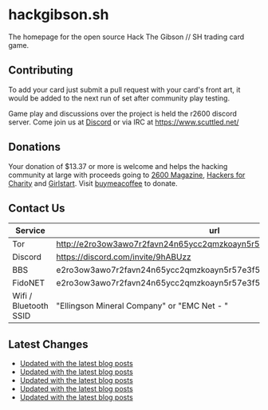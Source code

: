 # hackgibson.sh
The homepage for the open source Hack The Gibson // SH trading card game.


## Contributing

To add your card just submit a pull request with your card's front art, it would be added to the next run of set after community play testing.

Game play and discussions over the project is held the r2600 discord server. Come join us at [Discord](https://discord.com/invite/9hABUzz) or via IRC at https://www.scuttled.net/


## Donations

Your donation of $13.37 or more is welcome and helps the hacking community at large with proceeds going to [2600 Magazine](https://2600.com/), [Hackers for Charity](https://hackersforcharity.org) and [Girlstart](https://girlstart.org).  Visit [buymeacoffee](https://www.buymeacoffee.com/hackgibson.sh) to donate.


## Contact Us

Service | url
-|-
Tor | http://e2ro3ow3awo7r2favn24n65ycc2qmzkoayn5r57e3f56nvjwdcgg32ad.onion
Discord | https://discord.com/invite/9hABUzz
BBS | e2ro3ow3awo7r2favn24n65ycc2qmzkoayn5r57e3f56nvjwdcgg32ad.onion:23
FidoNET | e2ro3ow3awo7r2favn24n65ycc2qmzkoayn5r57e3f56nvjwdcgg32ad.onion:24554
Wifi / Bluetooth SSID | "Ellingson Mineral Company" or "EMC Net - <fidonet address>"

## Latest Changes
<!-- BLOG-POST-LIST:START -->
- [Updated with the latest blog posts](https://github.com/DFW2600/hackgibson.sh/commit/55f4327f0845bda0ea4c1f419ed86cccf0cc93ff)
- [Updated with the latest blog posts](https://github.com/DFW2600/hackgibson.sh/commit/c10d6fc4bc67f6638ca9ef04832ae12151459ec3)
- [Updated with the latest blog posts](https://github.com/DFW2600/hackgibson.sh/commit/ae998f59796954d091a8dfa6a8788e9d53236dde)
- [Updated with the latest blog posts](https://github.com/DFW2600/hackgibson.sh/commit/5830e4ad54f23fb0e1061b4fa4b971c8a93725e0)
- [Updated with the latest blog posts](https://github.com/DFW2600/hackgibson.sh/commit/b171bafa15ec3c534aa9dcbbbd1794c87c6e6136)
<!-- BLOG-POST-LIST:END -->
